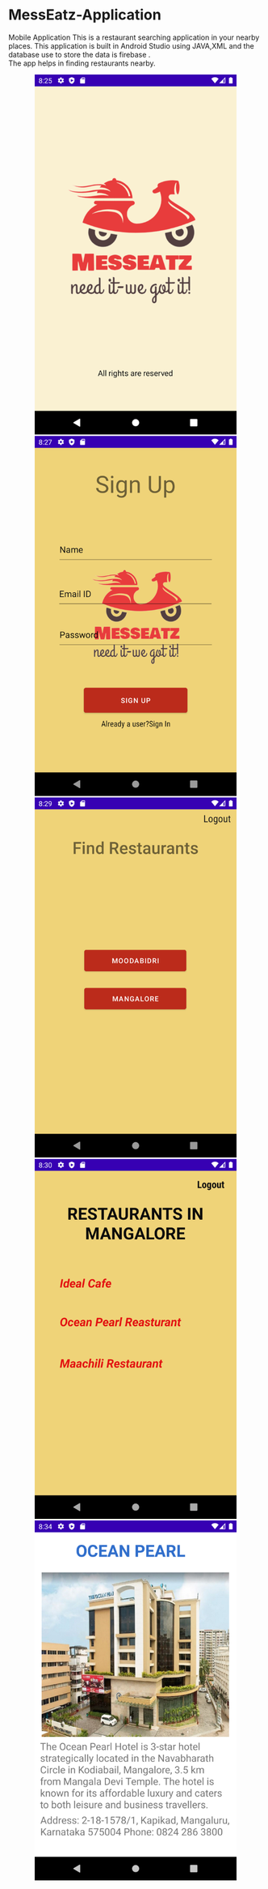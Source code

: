 # MessEatz-Application
Mobile Application
This is a restaurant searching application in your nearby places.
This application is built in Android Studio using JAVA,XML and the database use to store the data is firebase .<br/>
The app helps in finding restaurants nearby.
<div align="center">
<img src="https://github.com/thushar28/MessEatz-Application/blob/main/SS/Splashscreen.png" alt="Image" width="400"px/><br/>
<img src="https://github.com/thushar28/MessEatz-Application/blob/main/SS/signup.png" alt="Image" width="400"px/><br/>
<img src="https://github.com/thushar28/MessEatz-Application/blob/main/SS/findrestaurants.png" alt="Image" width="400"px/><br/> 
<img src="https://github.com/thushar28/MessEatz-Application/blob/main/SS/mangaloreres.png" alt="Image" width="400"px/><br/>
<img src="https://github.com/thushar28/MessEatz-Application/blob/main/SS/oceanres.png" alt="Image" width="400"px/><br/> 
</div>                                                                                                                 
